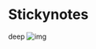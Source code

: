 # Stickynotes


deep ![img](https://user-images.githubusercontent.com/75658978/101485966-f6da5400-3981-11eb-8117-9c21666edb59.png)
